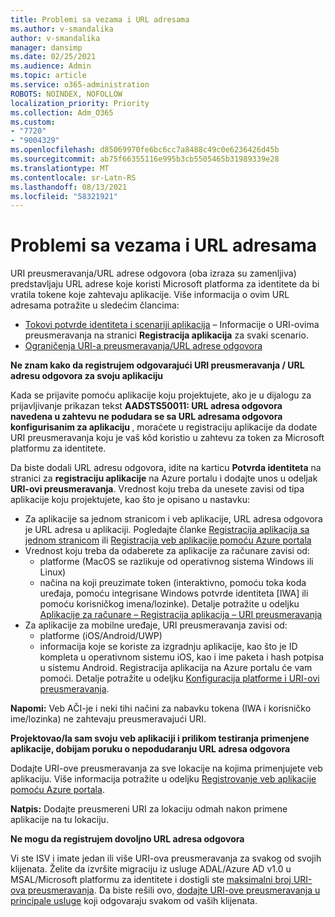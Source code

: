 ```yaml
---
title: Problemi sa vezama i URL adresama
ms.author: v-smandalika
author: v-smandalika
manager: dansimp
ms.date: 02/25/2021
ms.audience: Admin
ms.topic: article
ms.service: o365-administration
ROBOTS: NOINDEX, NOFOLLOW
localization_priority: Priority
ms.collection: Adm_O365
ms.custom:
- "7720"
- "9004329"
ms.openlocfilehash: d85069970fe6bc6cc7a8488c49c0e6236426d45b
ms.sourcegitcommit: ab75f66355116e995b3cb5505465b31989339e28
ms.translationtype: MT
ms.contentlocale: sr-Latn-RS
ms.lasthandoff: 08/13/2021
ms.locfileid: "58321921"
---
```

# <a name="issues-with-links-and-urls"></a>Problemi sa vezama i URL adresama

URI preusmeravanja/URL adrese odgovora (oba izraza su zamenljiva) predstavljaju URL adrese koje koristi Microsoft platforma za identitete da bi vratila tokene koje zahtevaju aplikacije. Više informacija o ovim URL adresama potražite u sledećim člancima:

- [Tokovi potvrde identiteta i scenariji aplikacija](https://docs.microsoft.com/azure/active-directory/develop/authentication-flows-app-scenarios) – Informacije o URI-ovima preusmeravanja na stranici **Registracija aplikacija** za svaki scenario.
- [Ograničenja URI-a preusmeravanja/URL adrese odgovora](https://docs.microsoft.com/azure/active-directory/develop/reply-url)

**Ne znam kako da registrujem odgovarajući URI preusmeravanja / URL adresu odgovora za svoju aplikaciju**

Kada se prijavite pomoću aplikacije koju projektujete, ako je u dijalogu za prijavljivanje prikazan tekst **AADSTS50011: URL adresa odgovora navedena u zahtevu ne podudara se sa URL adresama odgovora konfigurisanim za aplikaciju <your app ID>**, moraćete u registraciju aplikacije da dodate URI preusmeravanja koju je vaš kôd koristio u zahtevu za token za Microsoft platformu za identitete.

Da biste dodali URL adresu odgovora, idite na karticu **Potvrda identiteta** na stranici za **registraciju aplikacije** na Azure portalu i dodajte unos u odeljak **URI-ovi preusmeravanja**. Vrednost koju treba da unesete zavisi od tipa aplikacije koju projektujete, kao što je opisano u nastavku:

- Za aplikacije sa jednom stranicom i veb aplikacije, URL adresa odgovora je URL adresa u aplikaciji. Pogledajte članke [Registracija aplikacija sa jednom stranicom](https://docs.microsoft.com/azure/active-directory/develop/scenario-spa-app-registration#register-a-redirect-uri) ili [Registracija veb aplikacije pomoću Azure portala](https://docs.microsoft.com/azure/active-directory/develop/scenario-web-app-sign-user-app-registration?tabs=aspnetcore#register-an-app-using-azure-portal)
- Vrednost koju treba da odaberete za aplikacije za računare zavisi od:
    - platforme (MacOS se razlikuje od operativnog sistema Windows ili Linux)
    - načina na koji preuzimate token (interaktivno, pomoću toka koda uređaja, pomoću integrisane Windows potvrde identiteta [IWA] ili pomoću korisničkog imena/lozinke).
    Detalje potražite u odeljku [Aplikacije za računare – Registracija aplikacija – URI preusmeravanja](https://docs.microsoft.com/azure/active-directory/develop/scenario-desktop-app-registration#redirect-uris)
- Za aplikacije za mobilne uređaje, URI preusmeravanja zavisi od:
    - platforme (iOS/Android/UWP)
    - informacija koje se koriste za izgradnju aplikacije, kao što je ID kompleta u operativnom sistemu iOS, kao i ime paketa i hash potpisa u sistemu Android. Registracija aplikacija na Azure portalu će vam pomoći. Detalje potražite u odeljku [Konfiguracija platforme i URI-ovi preusmeravanja](https://docs.microsoft.com/azure/active-directory/develop/scenario-mobile-app-registration#platform-configuration-and-redirect-uris).

**Napomi:** Veb AČI-je i neki tihi načini za nabavku tokena (IWA i korisničko ime/lozinka) ne zahtevaju preusmeravajući URI.

**Projektovao/la sam svoju veb aplikaciji i prilikom testiranja primenjene aplikacije, dobijam poruku o nepodudaranju URL adresa odgovora**

Dodajte URI-ove preusmeravanja za sve lokacije na kojima primenjujete veb aplikaciju. Više informacija potražite u odeljku [Registrovanje veb aplikacije pomoću Azure portala](https://docs.microsoft.com/azure/active-directory/develop/scenario-web-app-sign-user-app-registration).

**Natpis:** Dodajte preusmereni URI za lokaciju odmah nakon primene aplikacije na tu lokaciju.

**Ne mogu da registrujem dovoljno URL adresa odgovora**

Vi ste ISV i imate jedan ili više URI-ova preusmeravanja za svakog od svojih klijenata. Želite da izvršite migraciju iz usluge ADAL/Azure AD v1.0 u MSAL/Microsoft platformu za identitete i dostigli ste [maksimalni broj URI-ova preusmeravanja](https://docs.microsoft.com/azure/active-directory/develop/reply-url#maximum-number-of-redirect-uris). Da biste rešili ovo, [dodajte URI-ove preusmeravanja u principale usluge](https://docs.microsoft.com/azure/active-directory/develop/reply-url#add-redirect-uris-to-service-principals) koji odgovaraju svakom od vaših klijenata.

